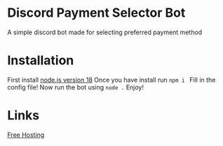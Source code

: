 # Discord Payment Selector Bot
A simple discord bot made for selecting preferred payment method

# Installation
First install [node.js version 18](https://nodejs.org/)
Once you have install run ```npm i ```
Fill in the config file!
Now run the bot using ```node .```
Enjoy!

# Links
[Free Hosting](https://client.sillydev.co.uk)
